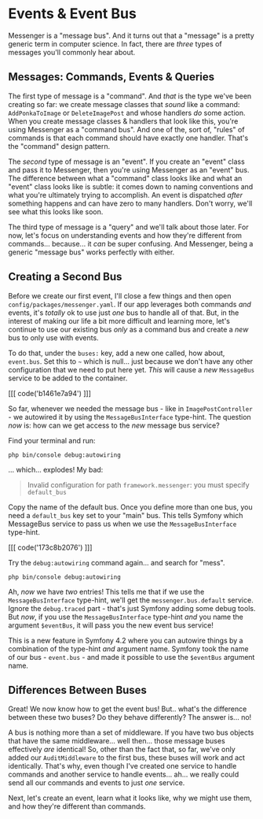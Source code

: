 # Events & Event Bus

Messenger is a "message bus". And it turns out that a "message" is a pretty generic
term in computer science. In fact, there are *three* types of messages you'll
commonly hear about.

## Messages: Commands, Events & Queries

The first type of message is a "command". And *that* is the type we've
been creating so far: we create message classes that *sound* like a command:
`AddPonkaToImage` or  `DeleteImagePost` and whose handlers *do* some action.
When you create message classes & handlers that look like this, you're using
Messenger as a "command bus". And one of the, sort of, "rules" of commands is that
each command should have exactly one handler. That's the "command" design pattern.

The *second* type of message is an "event". If you create an "event" class and
pass it to Messenger, then you're using Messenger as an "event" bus. The difference
between what a "command" class looks like and what an "event" class looks like is
subtle: it comes down to naming conventions and what you're ultimately trying to
accomplish. An event is dispatched *after* something happens and can have zero
to many handlers. Don't worry, we'll see what this looks like soon.

The third type of message is a "query" and we'll talk about those later. For now,
let's focus on understanding events and how they're different from commands...
because... it *can* be super confusing. And Messenger, being a generic
"message bus" works perfectly with either.

## Creating a Second Bus

Before we create our first event, I'll close a few things and then open
`config/packages/messenger.yaml`. If our app leverages both commands *and* events,
it's *totally* ok to use just *one* bus to handle all of that. But, in the interest
of making our life a bit more difficult and learning more, let's continue to use
our existing bus *only* as a command bus and create a *new* bus to only use with
events.

To do that, under the `buses:` key, add a new one called, how about, `event.bus`.
Set this to `~` which is null... just because we don't have any other configuration
that we need to put here yet. *This* will cause a *new* `MessageBus` service
to be added to the container.

[[[ code('b1461e7a94') ]]]

So far, whenever we needed the message bus - like in `ImagePostController` - we
autowired it by using the `MessageBusInterface` type-hint. The question *now* is:
how can we get access to the *new* message bus service?

Find your terminal and run:

```terminal
php bin/console debug:autowiring
```

... which... explodes! My bad:

> Invalid configuration for path `framework.messenger`: you must specify `default_bus`

Copy the name of the default bus. Once you define more than one bus, you need a
`default_bus` key set to your "main" bus. This tells Symfony which MessageBus service
to pass us when we use the `MessageBusInterface` type-hint.

[[[ code('173c8b2076') ]]]

Try the `debug:autowiring` command again... and search for "mess".

```terminal-silent
php bin/console debug:autowiring
```

Ah, *now* we have *two* entries! This tells me that if we use the
`MessageBusInterface` type-hint, we'll get the `messenger.bus.default` service.
Ignore the `debug.traced` part - that's just Symfony adding some debug tools.
But *now*, if you use the `MessageBusInterface` type-hint *and* you name the
argument `$eventBus`, it will pass you the new event bus service!

This is a new feature in Symfony 4.2 where you can autowire things by a combination
of the type-hint *and* argument name. Symfony took the name of our bus - `event.bus` -
and made it possible to use the `$eventBus` argument name.

## Differences Between Buses

Great! We now know how to get the event bus! But.. what's the difference between
these two buses? Do they behave differently? The answer is... no!

A bus is nothing more than a set of middleware. If you have two bus objects that
have the same middleware... well then... those message buses effectively *are*
identical! So, other than the fact that, so far, we've only added our `AuditMiddleware`
to the first bus, these buses will work and act identically. That's why, even
though I've created one service to handle commands and another service to handle
events... ah... we really could send all our commands and events to just *one*
service.

Next, let's create an event, learn what it looks like, why we might use them, and
how they're different than commands.
